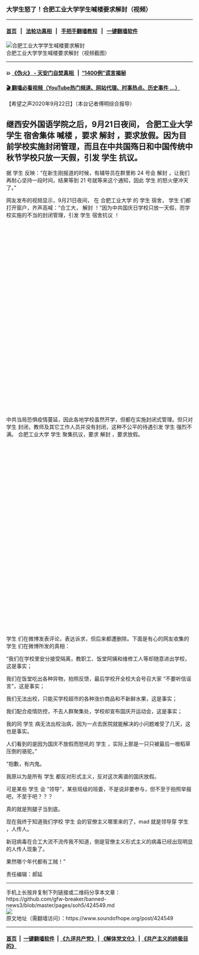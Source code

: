 ### 大学生怒了！合肥工业大学学生喊楼要求解封（视频）
------------------------

#### [首页](https://github.com/gfw-breaker/banned-news3/blob/master/README.md) &nbsp;&nbsp;|&nbsp;&nbsp; [法轮功真相](https://github.com/begood0513/basic/blob/master/README.md)  &nbsp;&nbsp;|&nbsp;&nbsp; [手把手翻墙教程](https://github.com/gfw-breaker/guides/wiki)  &nbsp;&nbsp;|&nbsp;&nbsp; [一键翻墙软件](https://github.com/gfw-breaker/nogfw/blob/master/README.md)  



<div><img alt="合肥工业大学学生喊楼要求解封" src="https://img.soundofhope.org/2020-09/wuhanfeiyan_2020-09-22_2-1600785553337.jpg"/>
<br/><figcaption class="caption">
 合肥工业大学学生喊楼要求解封（视频截图）
</figcaption></div><hr/>

#### 💥 [《伪火》 - 天安门自焚真相 ](http://158.247.195.190:10000/videos/blog/weihuo.html)&nbsp; |&nbsp; [“1400例”谎言揭秘  ](http://158.247.195.190:10000/videos/blog/jiexi1400.html)

#### [ 🎬  翻墙必看视频（YouTube热门频道、网站代理、时事热点、历史事件 ...）](https://github.com/gfw-breaker/links/blob/master/banned.md)

<div><div class="Content__Wrapper sc-1bvya0-0 grZQxZ">
 <p class="meta-top">
  <span class="meta">
   【希望之声2020年9月22日】（本台记者傅明综合报导）
  </span>
 </p>
 <h2>
  继西安外国语学院之后，9月21日夜间，
  <ok href="/term/381574">
   合肥工业大学
  </ok>
  <ok href="/term/5327">
   学生
  </ok>
  宿舍集体
  <ok href="/term/381577">
   喊楼
  </ok>
  ，要求
  <ok href="/term/177752">
   解封
  </ok>
  ，要求放假。因为目前学校实施封闭管理，而且在中共国殇日和中国传统中秋节学校只放一天假，引发
  <ok href="/term/5327">
   学生
  </ok>
  抗议。
 </h2>
 <p>
  据
  <ok href="/term/5327">
   学生
  </ok>
  反映：“在新生刚报道的时候，有辅导员在群里称 24 号会
  <ok href="/term/177752">
   解封
  </ok>
  ，让我们再耐心坚持一段时间，结果等到 21 号就等来这个通知，因此
  <ok href="/term/5327">
   学生
  </ok>
  的怒火便冲天了。”
 </p>
 <p>
  网友发布的视频显示，9月21日夜间， 在
  <ok href="/term/381574">
   合肥工业大学
  </ok>
  的
  <ok href="/term/5327">
   学生
  </ok>
  宿舍，
  <ok href="/term/5327">
   学生
  </ok>
  们都打开窗户，齐声高喊：“合工大，
  <ok href="/term/177752">
   解封
  </ok>
  ！”因为中共国庆日学校只放一天假，而学校实施的不当的封闭管理，引发
  <ok href="/term/5327">
   学生
  </ok>
  宿舍抗议 ！
 </p>
 <div class="soh-embed">
  <div class="soh-embed-inner">
   <div class="iframely-embed" style="max-width: 550px;">
    <div class="iframely-responsive" style="padding-bottom: 100%;">
    </div>
   </div>
  </div>
 </div>
 <p>
  中共当局恐惧疫情蔓延，因此各地学校虽然开学，但都在实施封闭式管理。但只对
  <ok href="/term/5327">
   学生
  </ok>
  封闭，教师及其它工作人员并没有封闭，这种不公平的待遇引发
  <ok href="/term/5327">
   学生
  </ok>
  强烈不满。
  <ok href="/term/381574">
   合肥工业大学
  </ok>
  <ok href="/term/5327">
   学生
  </ok>
  聚集抗议，要求
  <ok href="/term/177752">
   解封
  </ok>
  ，要求放假。
 </p>
 <div class="soh-embed">
  <div class="soh-embed-inner">
   <div class="iframely-embed" style="max-width: 550px;">
    <div class="iframely-responsive" style="padding-bottom: 100%;">
    </div>
   </div>
  </div>
 </div>
 <p>
  <ok href="/term/5327">
   学生
  </ok>
  们在微博发表评论，表达诉求，但后来都遭删除。下面是有心的网友收集的
  <ok href="/term/5327">
   学生
  </ok>
  们在微博所发的真相：
 </p>
 <div class="AD_Embed__Wrap-sc-1xslmin-0 igMuqX module desktop">
  <div>
  </div>
 </div>
 <p>
  “我们在学校里安分接受隔离，教职工、饭堂阿姨和维修工人等却随意进出学校，这是事实；
 </p>
 <p>
  我们在饭堂吃出各种异物，拍照反馈，最后学校开全校大会号召大家 “不要听信谣言”，这是事实；
 </p>
 <p>
  我们无法出校，只能买学校超市的各种涨价商品和不新鲜水果，这是事实；
 </p>
 <p>
  我们配合疫情防控，不去人群聚集处，学校却宣布国庆开运动会，这是事实；
 </p>
 <p>
  我的同
  <ok href="/term/5327">
   学生
  </ok>
  病无法出校治病，因为一点去医院就能解决的小问题难受了几天，这也是事实。
 </p>
 <p>
  人们看到的是因为国庆不放假而怒吼的
  <ok href="/term/5327">
   学生
  </ok>
  ，实际上那是一只只被最后一根稻草压倒的骆驼。”
 </p>
 <p>
  “抱歉，有内鬼。
 </p>
 <p>
  我原以为是所有
  <ok href="/term/5327">
   学生
  </ok>
  都反对形式主义，反对这次离谱的国庆放假。
 </p>
 <p>
  可是某些
  <ok href="/term/5327">
   学生
  </ok>
  会 “领导”，某些班级的班委，不是说非要参与，但不至于拍照举报吧，不至于吧？？？
 </p>
 <p>
  真的就是狗腿子当到底。
 </p>
 <p>
  现在我终于知道我们学校
  <ok href="/term/5327">
   学生
  </ok>
  会的官僚主义哪里来的了，mad 就是领导穿
  <ok href="/term/5327">
   学生
  </ok>
  ，人传人。
 </p>
 <p>
  新冠病毒在合工大流不流传我不知道，倒是官僚主义形式主义的病毒已经出现明显的人传人现象了。
 </p>
 <p>
  果然哪个年代都有工贼！”
 </p>
 <p class="meta-btm">
  责任编辑：郝延
 </p>
</div>
</div>
<hr/>
手机上长按并复制下列链接或二维码分享本文章：<br/>
https://github.com/gfw-breaker/banned-news3/blob/master/pages/soh5/424549.md <br/>
<a href='https://github.com/gfw-breaker/banned-news3/blob/master/pages/soh5/424549.md'><img src='https://github.com/gfw-breaker/banned-news3/blob/master/pages/soh5/424549.md.png'/></a> <br/>
原文地址（需翻墙访问）：https://www.soundofhope.org/post/424549


------------------------
#### [首页](https://github.com/gfw-breaker/banned-news3/blob/master/README.md) &nbsp;|&nbsp; [一键翻墙软件](https://github.com/gfw-breaker/nogfw/blob/master/README.md) &nbsp;| [《九评共产党》](https://github.com/gfw-breaker/9ping.md/blob/master/README.md#九评之一评共产党是什么) | [《解体党文化》](https://github.com/gfw-breaker/jtdwh.md/blob/master/README.md) | [《共产主义的终极目的》](https://github.com/gfw-breaker/gczydzjmd.md/blob/master/README.md)


<img src='http://gfw-breaker.win/banned-news3/pages/soh5/424549.md' width='0px' height='0px'/>